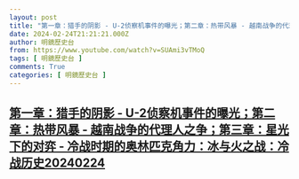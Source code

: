 ```yaml
---
layout: post
title: "第一章：猎手的阴影 - U-2侦察机事件的曝光；第二章：热带风暴 - 越南战争的代理人之争；第三章：星光下的对弈 - 冷战时期的奥林匹克角力：冰与火之战：冷战历史20240224"
date: 2024-02-24T21:21:21.000Z
author: 明鏡歷史台
from: https://www.youtube.com/watch?v=SUAmi3vTMoQ
tags: [ 明鏡歷史台 ]
comments: True
categories: [ 明鏡歷史台 ]
---
```

<!--1708809681000-->
[第一章：猎手的阴影 - U-2侦察机事件的曝光；第二章：热带风暴 - 越南战争的代理人之争；第三章：星光下的对弈 - 冷战时期的奥林匹克角力：冰与火之战：冷战历史20240224](https://www.youtube.com/watch?v=SUAmi3vTMoQ)
------

<div>

</div>
